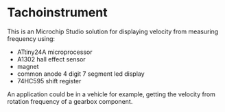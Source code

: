 # Tachoinstrument

This is an Microchip Studio solution for
displaying velocity from measuring frequency
using:
- ATtiny24A microprocessor
- A1302 hall effect sensor
- magnet
- common anode 4 digit 7 segment led display
- 74HC595 shift register

An application could be in a vehicle for example,
getting the velocity from rotation frequency of a gearbox component.
